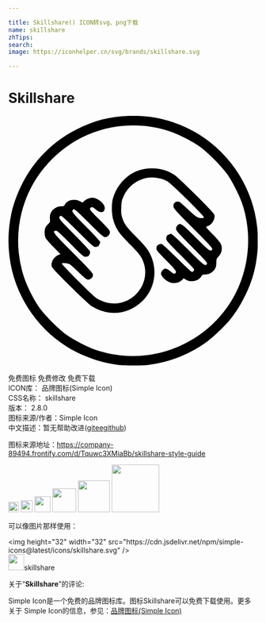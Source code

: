```yaml
---

title: Skillshare() ICON转svg、png下载
name: skillshare
zhTips: 
search: 
image: https://iconhelper.cn/svg/brands/skillshare.svg

---
```


# Skillshare  <small style="font-size: 60%;font-weight: 100"></small>

<div id="svg" class="svg-wrap">
<svg role="img" viewBox="0 0 24 24" xmlns="http://www.w3.org/2000/svg"><title>Skillshare icon</title><path d="M10.542 23.91c-2.14-.278-4.344-1.196-5.95-2.48C.98 18.545-.662 13.994.276 9.468c.405-1.952 1.45-4.008 2.79-5.487a11.637 11.637 0 0 1 3.509-2.688C8.338.398 10.027-.005 12.019-.005c1.432 0 2.579.187 3.897.636a12.012 12.012 0 0 1 7.458 7.458c.703 2.065.834 4.26.383 6.435-.357 1.72-1.283 3.65-2.425 5.05-.47.577-1.545 1.608-2.113 2.028a12.203 12.203 0 0 1-5.782 2.31c-.615.076-2.298.074-2.895-.003zm3.27-1.004a11.17 11.17 0 0 0 7.254-4.533c2.027-2.851 2.571-6.67 1.425-10.001-.27-.784-.937-2.086-1.424-2.775-.544-.77-1.888-2.115-2.659-2.66-.75-.529-2.031-1.174-2.902-1.462a11.065 11.065 0 0 0-9.498 1.212 11.498 11.498 0 0 0-3.29 3.288 11.068 11.068 0 0 0-1.21 9.498c.287.871.933 2.152 1.462 2.902.545.771 1.889 2.116 2.66 2.66.689.486 1.99 1.154 2.774 1.424 1.725.593 3.573.746 5.409.447zm-4.155-4.023a4.223 4.223 0 0 1-1.584-.58c-.431-.277-3.706-3.482-3.866-3.784-.182-.345.137-.97.594-1.16l.215-.09-.66-.673c-.363-.37-.707-.763-.763-.874-.128-.25-.134-.784-.011-1.022.05-.098.17-.245.267-.327.16-.136.174-.18.157-.516-.016-.3.01-.415.14-.639.187-.318.574-.536.953-.537.208 0 .265-.03.353-.185.234-.41.908-.558 1.42-.31l.276.133.139-.13c.186-.175.56-.326.807-.326.492 0 1.187.566 1.187.966 0 .475-.434.557-.862.163-.288-.265-.43-.293-.547-.107-.058.092.08.258.922 1.106.838.843.99 1.026.99 1.186a.49.49 0 0 1-.473.463c-.152 0-.402-.22-1.554-1.368-1.174-1.17-1.39-1.358-1.483-1.3-.253.16-.168.277 1.207 1.656.747.75 1.36 1.415 1.36 1.476 0 .132-.117.367-.215.432a.61.61 0 0 1-.255.047c-.16.001-.406-.218-1.716-1.524s-1.546-1.516-1.64-1.457c-.256.162-.172.275 1.326 1.78.814.817 1.498 1.548 1.52 1.625.042.14-.052.388-.179.473a.622.622 0 0 1-.259.048c-.163 0-.365-.176-1.448-1.26-1.04-1.042-1.285-1.258-1.415-1.244-.377.043-.244.212 1.693 2.153 1.679 1.682 1.895 1.921 1.895 2.096 0 .139-.05.237-.166.328-.302.238-.42.183-1.177-.55-.387-.373-.787-.732-.89-.796-.191-.12-.675-.169-.767-.076-.03.029.685.782 1.586 1.675 1.503 1.488 1.678 1.641 2.119 1.853.85.41 1.768.413 2.619.008 1.263-.6 1.962-2.064 1.618-3.388-.172-.659-.386-.977-1.256-1.869-1-1.025-1.23-1.306-1.474-1.797-.273-.55-.393-1.085-.393-1.756 0-.721.076-1.05.396-1.724.306-.646.94-1.32 1.57-1.67 1.236-.685 2.86-.628 4.04.142.235.153 1.082.949 2.136 2.006 1.567 1.572 1.747 1.773 1.747 1.956 0 .425-.348.898-.733.994-.148.038-.118.08.538.745.383.387.739.808.791.934.186.443.104.874-.232 1.222-.174.18-.195.244-.2.603-.006.317-.04.448-.163.629-.206.3-.547.486-.891.487-.242 0-.291.026-.41.21-.273.421-.986.568-1.446.297l-.23-.137-.165.157c-.365.348-.95.395-1.396.112-.359-.228-.625-.543-.625-.742 0-.175.256-.464.41-.464.148 0 .35.115.575.328.227.214.421.213.452-.005.017-.117-.17-.34-.928-1.103-.797-.803-.95-.986-.949-1.143a.61.61 0 0 1 .048-.255c.084-.127.325-.218.474-.18.081.02.74.63 1.464 1.354.725.725 1.363 1.318 1.42 1.318.161 0 .264-.16.19-.295-.035-.062-.646-.694-1.358-1.404-1.115-1.11-1.294-1.316-1.293-1.479a.61.61 0 0 1 .047-.259c.065-.097.3-.214.432-.214.062 0 .795.682 1.633 1.517 1.539 1.534 1.652 1.62 1.813 1.364.06-.094-.15-.33-1.456-1.64-1.349-1.352-1.526-1.553-1.526-1.729 0-.124.052-.248.138-.327.288-.269.371-.213 1.758 1.167 1.313 1.308 1.432 1.394 1.59 1.145.058-.094-.207-.386-1.835-2.019-1.774-1.78-1.903-1.925-1.903-2.132 0-.31.18-.46.527-.437.064.004.437.319.827.7.39.38.81.735.935.787.245.102.53.12.654.042.117-.075-3.127-3.267-3.546-3.489a3.012 3.012 0 0 0-4.163 1.383c-.201.434-.23.56-.255 1.12-.024.527-.006.693.107 1.027.202.597.381.843 1.29 1.773.984 1.008 1.172 1.241 1.423 1.778.702 1.501.404 3.233-.756 4.392-.884.884-2.084 1.3-3.276 1.136z"/></svg>
</div>
<detail full-name='skillshare'></detail>

<div class="detail-page">
<p>
<span><span class="badge-success badge">免费图标</span> <span class="badge-success badge">免费修改</span>  <span class="badge-success badge">免费下载</span> </span>
<br/>
<span>
ICON库：
<span class="badge-secondary badge">品牌图标(Simple Icon)</span> 
</span>
<br/>
<span>
CSS名称：
<span class="badge-secondary badge">skillshare</span> 
</span>

<br/>
<span>
版本：
<span class="badge-secondary badge">2.8.0</span> 
</span>
<br/>
<span>图标来源/作者：<span class="badge-light badge">Simple Icon</span></span> 
<br/>
<span class="zh-detail">中文描述：暂无<span class="help-link"><span>帮助改进</span>(<a href="https://gitee.com/liuwave/icon-helper/edit/master/json/brands/skillshare.json" target="_blank" rel="noopener noreferrer">gitee</a><a href="https://github.com/liuwave/icon-helper/edit/master/json/brands/skillshare.json" target="_blank" rel="noopener noreferrer">github</a></span>)</span><br/>
</p>
</div><div class="description description alert alert-light"><p>图标来源地址：<a href="https://company-89494.frontify.com/d/Tquwc3XMiaBb/skillshare-style-guide" target="_blank" rel="noopener noreferrer">https://company-89494.frontify.com/d/Tquwc3XMiaBb/skillshare-style-guide</a></p></div>
<div class="alert alert-dark">
<img height="21" width="21" src="https://cdn.jsdelivr.net/npm/simple-icons@latest/icons/skillshare.svg" />
<img height="24" width="24" src="https://cdn.jsdelivr.net/npm/simple-icons@latest/icons/skillshare.svg" />
<img height="32" width="32" src="https://cdn.jsdelivr.net/npm/simple-icons@latest/icons/skillshare.svg" />
<img height="48" width="48" src="https://cdn.jsdelivr.net/npm/simple-icons@latest/icons/skillshare.svg" />
<img height="64" width="64" src="https://cdn.jsdelivr.net/npm/simple-icons@latest/icons/skillshare.svg" />
<img height="96" width="96" src="https://cdn.jsdelivr.net/npm/simple-icons@latest/icons/skillshare.svg" />

</div>
<div>
  <p>可以像图片那样使用：    
  </p>
  <div class="alert alert-primary" style="font-size: 14px">
    &lt;img height="32" width="32" src="https://cdn.jsdelivr.net/npm/simple-icons@latest/icons/skillshare.svg" /&gt;
    <copy-btn content='<img height="32" width="32" src="https://cdn.jsdelivr.net/npm/simple-icons@latest/icons/skillshare.svg" />'></copy-btn>
  </div>
  <div class="alert alert-secondary">
    <img height="32" width="32" src="https://cdn.jsdelivr.net/npm/simple-icons@latest/icons/skillshare.svg" />skillshare
    <copy-btn content="skillshare" btn-title="复制图标名称"></copy-btn>
  </div>
</div>
<div class="icon-detail__container">
<p>关于“<b>Skillshare</b>”的评论:</p>
</div>
<Vssue title="关于“Skillshare”的评论" />
<div><p>Simple Icon是一个免费的品牌图标库。图标Skillshare可以免费下载使用。更多关于  Simple Icon的信息，参见：<a target="_blank" href="https://iconhelper.cn/brands.html">品牌图标(Simple Icon)</a>
</p></div>
